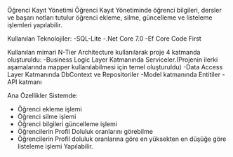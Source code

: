 Öğrenci Kayıt Yönetimi
Öğrenci Kayıt Yönetiminde öğrenci bilgileri, dersler ve başarı notları tutulur öğrenci ekleme, silme, güncelleme ve listeleme işlemleri yapılabilir.

Kullanılan Teknolojiler:
-SQL-Lite
-.Net Core 7.0
-Ef Core Code First

Kullanılan mimari
 N-Tier Architecture kullanılarak proje 4 katmanda oluşturuldu:
 -Business Logic Layer Katmanında Serviceler.(Projenin ilerki aşamalarında mapper kullanılabilmesi için temel oluşturuldu)
 -Data Access Layer Katmanında DbContext ve Repositoriler
 -Model katmanında Entitiler
 -API katmanı

Ana Özellikler
Sistemde:
-  Öğrenci ekleme işlemi
-  Öğrenci silme işlemi
-  Öğrenci bilgileri güncelleme işlemi
-  Öğrencilerin Profil Doluluk oranlarını görebilme
-  Öğrencilerin Profil doluluk oranlarına göre en yüksekten en düşüğe göre listeleme işlemi
Yapılabilir.

